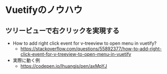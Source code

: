 # Vuetifyのノウハウ

## ツリービューで右クリックを実現する

- How to add right click event for v-treeview to open menu in vuetify?
  - https://stackoverflow.com/questions/55892377/how-to-add-right-click-event-for-v-treeview-to-open-menu-in-vuetify
- 実際に動く例
  - https://codepen.io/lhuangjs/pen/axMpYJ
